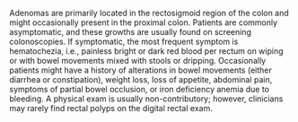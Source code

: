 Adenomas are primarily located in the rectosigmoid region of the colon and might occasionally present in the proximal colon. Patients are commonly asymptomatic, and these growths are usually found on screening colonoscopies. If symptomatic, the most frequent symptom is hematochezia, i.e., painless bright or dark red blood per rectum on wiping or with bowel movements mixed with stools or dripping. Occasionally patients might have a history of alterations in bowel movements (either diarrhea or constipation), weight loss, loss of appetite, abdominal pain, symptoms of partial bowel occlusion, or iron deficiency anemia due to bleeding. A physical exam is usually non-contributory; however, clinicians may rarely find rectal polyps on the digital rectal exam.